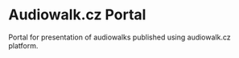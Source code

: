 # Audiowalk.cz Portal

Portal for presentation of audiowalks published using audiowalk.cz platform.
